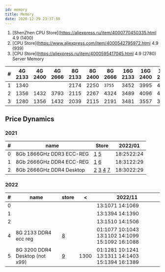 ```yaml
---
id: memory
title: Memory
date: 2020-12-29 23:37:50
---
```


1. [ShenZhen CPU Store](https://aliexpress.ru/item/4000770450335.html 4.9 (1400)
2. [CPU Store](https://www.aliexpress.com/item/4000542795972.html 4.9 (939)
3. [CPU Store](https://aliexpress.ru/item/4000595417045.html 4.9 (2780) Server Memory

| # | 4G 2133 | 4G 2400 | 4G 2666 | 8G 2133 | 8G 2400 | 8G 2666 | 16G 2133 | 16G 2400 | 16G 2666 | 32G 2133 | 32G 2400 | 32G 2666 | 8G 3200 | 16G 3200 |
| --- | --- | --- | --- | --- | --- | --- | --- | --- | --- | --- | --- | --- | --- | --- |
| 1 | 1340 |  |  | 2174 | 2250 | `3755` | 3452 | 3995 | 4894 |  | 7549 |
| 2 | 1356 | 1432 | 3793 | 2115 | 2267 | 4324 | 3489 | 4096 | 4931 | 7275 | 7578 | 9559 |
| 3 | 1280 | 1356 | 1432 | 2039 | 2115 | 2191 | 3481 | 3557 | 3663 | 7047 | 7275 | 7578 | 2267 | 3784 |

## Price Dynamics

### 2021

<small>

| # | name | Store | 2022/01 |
| --- | --- | --- | --- |
| 0 | 8Gb 1866GHz DDR3 ECC-REG | [1](https://aliexpress.ru/item/32858884585.html 'Yao Yue Store') [5](https://www.aliexpress.com/item/32831327978.html 'adkg816 Store') | 18:$25 22:$24 |
| 1 | 8Gb 2666GHz DDR4 ECC-REG | [1](https://aliexpress.ru/item/33009776003.html 'Yao Yue Store') [6](https://www.aliexpress.com/item/4000595417045.html 'CPU Store') | 18:$31 22:$29 |
| 2 | 8Gb 2666GHz DDR4 Desktop | [2](https://www.aliexpress.com/item/1005001627188360.html 'RASALAS - RA Store') [3](https://www.aliexpress.com/item/32963414963.html 'TANBASSH - TANBASSH Official Store') [4](https://aliexpress.ru/item/4000796954250.html 'Kingston - YONGXINSHENG YongXinSheng Store') [7](https://aliexpress.ru/item/4001056861459.html 'ANKOWALL - YksMemory Store') | 18:$30 22:$29 |

</small>

### 2022

<small>

| # | name | store | < | 2022/11 |
| --- | --- | --- | --- | --- |
| 0 |  |  |  | 13:1071 14:1069 |
| 1 |  |  |  | 13:1394 14:1390 |
| 2 |  |  |  | 13:1510 14:1506 |
| 4 | 8G 2133 DDR4 ecc reg | [8](https://aliexpress.ru/item/33002249520.html 'RE Store') |  | 01:1077 10:1043 13:1102 14:1099 15:1092 16:1088 |
| 5 | 8G 3200 DDR4 Desktop (not x99) | [9](https://aliexpress.ru/item/1005004564683502.html 'BillionR Store') | 1300 | 01:1281 10:1241 13:1311 14:1403 15:1394 16:1389 |

</small>
